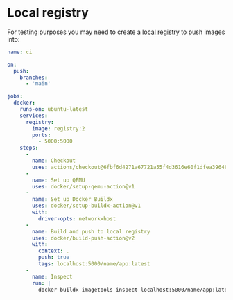 # Local registry

For testing purposes you may need to create a [local registry](https://hub.docker.com/_/registry) to push images into:

```yaml
name: ci

on:
  push:
    branches:
      - 'main'

jobs:
  docker:
    runs-on: ubuntu-latest
    services:
      registry:
        image: registry:2
        ports:
          - 5000:5000
    steps:
      -
        name: Checkout
        uses: actions/checkout@6fbf6d4271a67721a55f4d3616e60f1dfea39648
      -
        name: Set up QEMU
        uses: docker/setup-qemu-action@v1
      -
        name: Set up Docker Buildx
        uses: docker/setup-buildx-action@v1
        with:
          driver-opts: network=host
      -
        name: Build and push to local registry
        uses: docker/build-push-action@v2
        with:
          context: .
          push: true
          tags: localhost:5000/name/app:latest
      -
        name: Inspect
        run: |
          docker buildx imagetools inspect localhost:5000/name/app:latest
```
